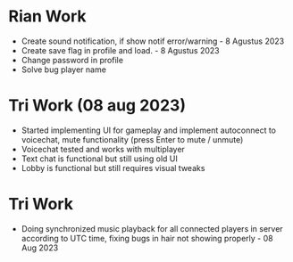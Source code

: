 # Rian Work

- Create sound notification, if show notif error/warning - 8 Agustus 2023
- Create save flag in profile and load. - 8 Agustus 2023
- Change password in profile
- Solve bug player name

# Tri Work (08 aug 2023)

- Started implementing UI for gameplay and implement autoconnect to voicechat, mute functionality (press Enter to mute / unmute)
- Voicechat tested and works with multiplayer
- Text chat is functional but still using old UI
- Lobby is functional but still requires visual tweaks

# Tri Work

- Doing synchronized music playback for all connected players in server according to UTC time, fixing bugs in hair not showing properly - 08 Aug 2023
